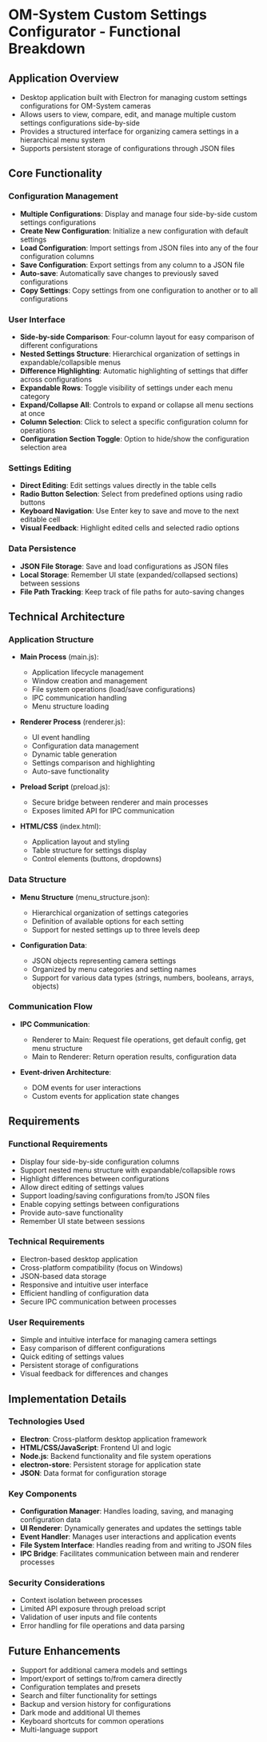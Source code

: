 # OM-System Custom Settings Configurator - Functional Breakdown

## Application Overview
* Desktop application built with Electron for managing custom settings configurations for OM-System cameras
* Allows users to view, compare, edit, and manage multiple custom settings configurations side-by-side
* Provides a structured interface for organizing camera settings in a hierarchical menu system
* Supports persistent storage of configurations through JSON files

## Core Functionality

### Configuration Management
* **Multiple Configurations**: Display and manage four side-by-side custom settings configurations
* **Create New Configuration**: Initialize a new configuration with default settings
* **Load Configuration**: Import settings from JSON files into any of the four configuration columns
* **Save Configuration**: Export settings from any column to a JSON file
* **Auto-save**: Automatically save changes to previously saved configurations
* **Copy Settings**: Copy settings from one configuration to another or to all configurations

### User Interface
* **Side-by-side Comparison**: Four-column layout for easy comparison of different configurations
* **Nested Settings Structure**: Hierarchical organization of settings in expandable/collapsible menus
* **Difference Highlighting**: Automatic highlighting of settings that differ across configurations
* **Expandable Rows**: Toggle visibility of settings under each menu category
* **Expand/Collapse All**: Controls to expand or collapse all menu sections at once
* **Column Selection**: Click to select a specific configuration column for operations
* **Configuration Section Toggle**: Option to hide/show the configuration selection area

### Settings Editing
* **Direct Editing**: Edit settings values directly in the table cells
* **Radio Button Selection**: Select from predefined options using radio buttons
* **Keyboard Navigation**: Use Enter key to save and move to the next editable cell
* **Visual Feedback**: Highlight edited cells and selected radio options

### Data Persistence
* **JSON File Storage**: Save and load configurations as JSON files
* **Local Storage**: Remember UI state (expanded/collapsed sections) between sessions
* **File Path Tracking**: Keep track of file paths for auto-saving changes

## Technical Architecture

### Application Structure
* **Main Process** (main.js):
  * Application lifecycle management
  * Window creation and management
  * File system operations (load/save configurations)
  * IPC communication handling
  * Menu structure loading

* **Renderer Process** (renderer.js):
  * UI event handling
  * Configuration data management
  * Dynamic table generation
  * Settings comparison and highlighting
  * Auto-save functionality

* **Preload Script** (preload.js):
  * Secure bridge between renderer and main processes
  * Exposes limited API for IPC communication

* **HTML/CSS** (index.html):
  * Application layout and styling
  * Table structure for settings display
  * Control elements (buttons, dropdowns)

### Data Structure
* **Menu Structure** (menu_structure.json):
  * Hierarchical organization of settings categories
  * Definition of available options for each setting
  * Support for nested settings up to three levels deep

* **Configuration Data**:
  * JSON objects representing camera settings
  * Organized by menu categories and setting names
  * Support for various data types (strings, numbers, booleans, arrays, objects)

### Communication Flow
* **IPC Communication**:
  * Renderer to Main: Request file operations, get default config, get menu structure
  * Main to Renderer: Return operation results, configuration data

* **Event-driven Architecture**:
  * DOM events for user interactions
  * Custom events for application state changes

## Requirements

### Functional Requirements
* Display four side-by-side configuration columns
* Support nested menu structure with expandable/collapsible rows
* Highlight differences between configurations
* Allow direct editing of settings values
* Support loading/saving configurations from/to JSON files
* Enable copying settings between configurations
* Provide auto-save functionality
* Remember UI state between sessions

### Technical Requirements
* Electron-based desktop application
* Cross-platform compatibility (focus on Windows)
* JSON-based data storage
* Responsive and intuitive user interface
* Efficient handling of configuration data
* Secure IPC communication between processes

### User Requirements
* Simple and intuitive interface for managing camera settings
* Easy comparison of different configurations
* Quick editing of settings values
* Persistent storage of configurations
* Visual feedback for differences and changes

## Implementation Details

### Technologies Used
* **Electron**: Cross-platform desktop application framework
* **HTML/CSS/JavaScript**: Frontend UI and logic
* **Node.js**: Backend functionality and file system operations
* **electron-store**: Persistent storage for application state
* **JSON**: Data format for configuration storage

### Key Components
* **Configuration Manager**: Handles loading, saving, and managing configuration data
* **UI Renderer**: Dynamically generates and updates the settings table
* **Event Handler**: Manages user interactions and application events
* **File System Interface**: Handles reading from and writing to JSON files
* **IPC Bridge**: Facilitates communication between main and renderer processes

### Security Considerations
* Context isolation between processes
* Limited API exposure through preload script
* Validation of user inputs and file contents
* Error handling for file operations and data parsing

## Future Enhancements
* Support for additional camera models and settings
* Import/export of settings to/from camera directly
* Configuration templates and presets
* Search and filter functionality for settings
* Backup and version history for configurations
* Dark mode and additional UI themes
* Keyboard shortcuts for common operations
* Multi-language support